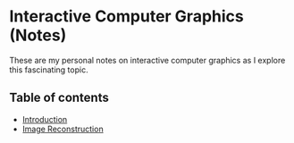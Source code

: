 # Interactive Computer Graphics (Notes)
These are my personal notes on interactive computer graphics as I explore this fascinating topic.

## Table of contents
* [Introduction](Introduction.md)
* [Image Reconstruction](Image_Reconstruction.md)
